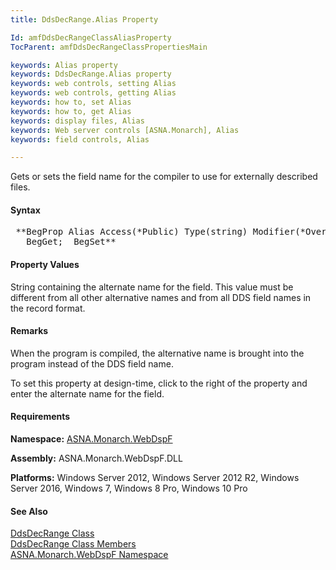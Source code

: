 ```yaml
---
title: DdsDecRange.Alias Property

Id: amfDdsDecRangeClassAliasProperty
TocParent: amfDdsDecRangeClassPropertiesMain

keywords: Alias property
keywords: DdsDecRange.Alias property
keywords: web controls, setting Alias
keywords: web controls, getting Alias
keywords: how to, set Alias
keywords: how to, get Alias
keywords: display files, Alias
keywords: Web server controls [ASNA.Monarch], Alias
keywords: field controls, Alias

---
```


Gets or sets the field name for the compiler to use for externally described files.

#### Syntax
<pre class="prettyprint"> **BegProp Alias Access(*Public) Type(string) Modifier(*Overrides)
   BegGet;  BegSet** </pre>

#### Property Values
String containing the alternate name for the field. This value must be different from all other alternative names and from all DDS field names in the record format.

#### Remarks
When the program is compiled, the alternative name is brought into the program instead of the DDS field name.

To set this property at design-time, click to the right of the property and enter the alternate name for the field.

#### Requirements
**Namespace:** [ASNA.Monarch.WebDspF](amfWebDspFNamespace.html)

**Assembly:** ASNA.Monarch.WebDspF.DLL

**Platforms:** Windows Server 2012, Windows Server 2012 R2, Windows Server 2016, Windows 7, Windows 8 Pro, Windows 10 Pro

#### See Also
[DdsDecRange Class](amfDdsDecRangeClass.html) <br /> [ DdsDecRange Class Members](amfDdsDecRangeClassMembers.html) <br /> [ ASNA.Monarch.WebDspF Namespace](amfWebDspFNamespace.html) 
<!-- last one -->

